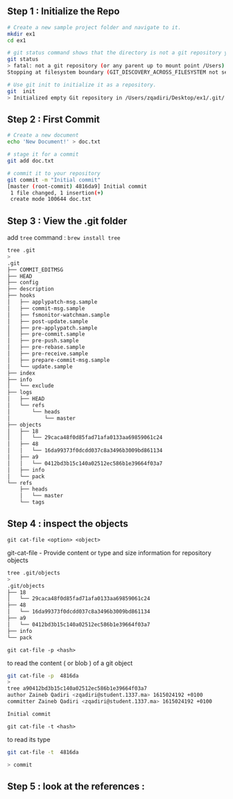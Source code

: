 ## Step 1 : Initialize the Repo

```bash
# Create a new sample project folder and navigate to it.
mkdir ex1
cd ex1

# git status command shows that the directory is not a git repository yet. 
git status
> fatal: not a git repository (or any parent up to mount point /Users)
Stopping at filesystem boundary (GIT_DISCOVERY_ACROSS_FILESYSTEM not set).

# Use git init to initialize it as a repository.
git  init 
> Initialized empty Git repository in /Users/zqadiri/Desktop/ex1/.git/
```

## Step 2 : First Commit

```bash
# Create a new document
echo 'New Document!' > doc.txt

# stage it for a commit
git add doc.txt

# commit it to your repository
git commit -m "Initial commit"
[master (root-commit) 4816da9] Initial commit
 1 file changed, 1 insertion(+)
 create mode 100644 doc.txt
```

## Step 3 : View the .git folder

add `tree` command  : `brew install tree`

```bash
tree .git
> 
.git
├── COMMIT_EDITMSG
├── HEAD
├── config
├── description
├── hooks
│   ├── applypatch-msg.sample
│   ├── commit-msg.sample
│   ├── fsmonitor-watchman.sample
│   ├── post-update.sample
│   ├── pre-applypatch.sample
│   ├── pre-commit.sample
│   ├── pre-push.sample
│   ├── pre-rebase.sample
│   ├── pre-receive.sample
│   ├── prepare-commit-msg.sample
│   └── update.sample
├── index
├── info
│   └── exclude
├── logs
│   ├── HEAD
│   └── refs
│       └── heads
│           └── master
├── objects
│   ├── 18
│   │   └── 29caca48f0d85fad71afa0133aa69859061c24
│   ├── 48
│   │   └── 16da99373f0dcdd037c8a3496b3009bd861134
│   ├── a9
│   │   └── 0412bd3b15c140a02512ec586b1e39664f03a7
│   ├── info
│   └── pack
└── refs
    ├── heads
    │   └── master
    └── tags
```

## Step 4 : inspect the objects

`git cat-file <option> <object>`

git-cat-file - Provide content or type and size information for repository objects

```bash
tree .git/objects
> 
.git/objects
├── 18
│   └── 29caca48f0d85fad71afa0133aa69859061c24
├── 48
│   └── 16da99373f0dcdd037c8a3496b3009bd861134
├── a9
│   └── 0412bd3b15c140a02512ec586b1e39664f03a7
├── info
└── pack

```

`git cat-file -p <hash>`

to read the content ( or blob ) of a git object

```bash
git cat-file -p  4816da
> 
tree a90412bd3b15c140a02512ec586b1e39664f03a7
author Zaineb Qadiri <zqadiri@student.1337.ma> 1615024192 +0100
committer Zaineb Qadiri <zqadiri@student.1337.ma> 1615024192 +0100

Initial commit
```

`git cat-file -t <hash>`

to read its type

```bash
git cat-file -t  4816da

> commit
```

## Step 5 : look at the references :